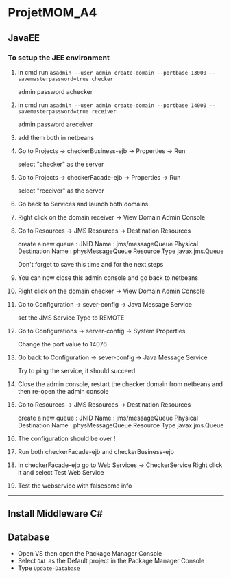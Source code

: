 # ProjetMOM_A4

## JavaEE
### To setup the JEE environment

1) in cmd run ```asadmin --user admin create-domain --portbase 13000 --savemasterpassword=true checker```

	admin password achecker

2) in cmd run ```asadmin --user admin create-domain --portbase 14000 --savemasterpassword=true receiver```

	admin password areceiver

3) add them both in netbeans

4) Go to Projects -> checkerBusiness-ejb -> Properties -> Run 
	
	select "checker" as the server

5) Go to Projects -> checkerFacade-ejb -> Properties -> Run 
	
	select "receiver" as the server

6) Go back to Services and launch both domains

7) Right click on the domain receiver -> View Domain Admin Console

8) Go to Resources -> JMS Resources -> Destination Resources

	create a new queue :
		JNID Name : jms/messageQueue
		Physical Destination Name : physMessageQueue
		Resource Type javax.jms.Queue

	Don't forget to save this time and for the next steps

9) You can now close this admin console and go back to netbeans

10) Right click on the domain checker -> View Domain Admin Console

11) Go to Configuration -> sever-config -> Java Message Service 
	
	set the JMS Service Type to REMOTE

12) Go to Configurations -> server-config -> System Properties
	
	Change the port value to 14076

13) Go back to Configuration -> sever-config -> Java Message Service
	
	Try to ping the service, it should succeed

14) Close the admin console, restart the checker domain from netbeans and then re-open the admin console

15) Go to Resources -> JMS Resources -> Destination Resources 
	
	create a new queue :
		JNID Name : jms/messageQueue
		Physical Destination Name : physMessageQueue
		Resource Type javax.jms.Queue

16) The configuration should be over !

17) Run both checkerFacade-ejb and checkerBusiness-ejb

18) In checkerFacade-ejb go to Web Services -> CheckerService
	Right click it and select Test Web Service

19) Test the webservice with <?xml version="1.0" encoding="UTF-8" standalone="yes"?><msg><opStatus>false</opStatus><info>some info</info></msg>

---
## Install Middleware C#
## Database
- Open VS then open the Package Manager Console
- Select `DAL` as the Default project in the Package Manager Console
- Type `Update-Database`
